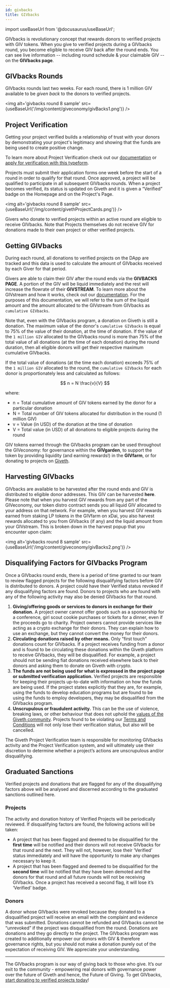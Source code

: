 ```yaml
---
id: givbacks
title: GIVbacks
---
```

import useBaseUrl from '@docusaurus/useBaseUrl';


GIVbacks is revolutionary concept that rewards donors to verified projects with GIV tokens. When you give to verified projects during a GIVbacks round, you become eligible to receive GIV back after the round ends. You can see live information -- including round schedule & your claimable GIV -- on the **GIVbacks page**.

## GIVbacks Rounds
GIVbacks rounds last two weeks. For each round, there is 1 million GIV available to be *given back* to the donors to verified projects.

<img alt='givbacks round 8 sample' src={useBaseUrl('/img/content/giveconomy/givBacks1.png')} />


## Project Verification
Getting your project verified builds a relationship of trust with your donors by demonstrating your project's legitimacy and showing that the funds are being used to create positive change.

To learn more about Project Verification check out our [documentation](/dapps/makeTraceableProject) or [apply for verification with this typeform](https://hlfkiwoiwhi.typeform.com/to/pXxk0HO5).

Projects must submit their application forms one week before the start of a round in order to qualify for that round. Once approved, a project will be qualified to participate in all subsequent GIVbacks rounds. When a project becomes verified, its status is updated on Giveth and it is given a “Verified” badge on the Homepage and on the Project's Page.

<img alt='givbacks round 8 sample' src={useBaseUrl('/img/content/givethProjectCards.png')} />

Givers who donate to verified projects within an active round are eligible to receive GIVbacks. Note that Projects themselves do not receive GIV for donations made to their own project or other verified projects.

## Getting GIVbacks

During each round, all donations to verified projects on the DApp are tracked and this data is used to calculate the amount of GIVbacks received by each Giver for that period.

Givers are able to claim their GIV after the round ends via the **GIVBACKS PAGE**. A portion of the GIV will be liquid immediately and the rest will increase the flowrate of their **GIVSTREAM**. To learn more about the GIVstream and how it works, check out our [documentation](./givstream). For the purposes of this documentation, we will refer to the sum of the liquid amount and the amount allocated to the GIVstream from GIVbacks as `cumulative GIVbacks`.

Note that, even with the GIVbacks program, a donation on Giveth is still a donation. The maximum value of the donor's `cumulative GIVbacks` is equal to 75% of the value of their donation, at the time of donation. If the value of the `1 million GIV` allocated to the GIVbacks round is more than 75% of the total value of all donations (at the time of each donation) during the round duration, then all eligible donors will get their respective maximum cumulative GIVbacks.

If the total value of donations (at the time each donation) exceeds 75% of the `1 million GIV` allocated to the round, the `cumulative GIVbacks` for each donor is proportionately less and calculated as follows:


$$
n = N \frac{v}{V}
$$

where:

  - n = Total cumulative amount of GIV tokens earned by the donor for a particular donation  
  - N = Total number of GIV tokens allocated for distribution in the round (1 million GIV)  
  - v  = Value (in USD) of the donation at the time of donation  
  - V  = Total value (in USD) of all donations to eligible projects during the round  

GIV tokens earned through the GIVbacks program can be used throughout the GIVeconomy: for governance within the **GIVgarden**, to support the token by providing liquidity (and earning rewards!) in the **GIVfarm**, or for donating to projects on [Giveth](https://giveth.io).


## Harvesting GIVbacks
GIVbacks are available to be harvested after the round ends and GIV is distributed to eligible donor addresses. This GIV can be harvested **here**. Please note that when you harvest GIV rewards from any part of the GIVeconomy, our token distro contract sends you all liquid GIV allocated to your address on that network. For example, when you harvest GIV rewards earned from staking LP tokens in the GIVfarm on xDai, you also harvest rewards allocated to you from GIVbacks (if any) and the liquid amount from your GIVstream. This is broken down in the harvest popup that you encounter upon claim:

<img alt='givbacks round 8 sample' src={useBaseUrl('/img/content/giveconomy/givBacks2.png')} />


## **Disqualifying Factors for GIVbacks Program**

Once a GIVbacks round ends, there is a period of time granted to our team to review flagged projects for the following disqualifying factors before GIV is distributed to donors. A project could have their Verified status revoked if any disqualifying factors are found. Donors to projects who are found with any of the following activity may also be denied GIVbacks for that round.

1. **Giving/offering goods or services to donors in exchange for their donation.** A project owner cannot offer goods such as a sponsorship for a conference, girl scout cookie purchases or tickets for a dinner, even if the proceeds go to charity. Project owners cannot provide services like acting as a crypto exchange for their donors. They can explain how to use an exchange, but they cannot convert the money for their donors.
2. **Circulating donations raised by other means.** Only “first touch” donations count for GIVbacks. If a project receives funding from a donor and is found to be circulating these donations within the Giveth platform to receive GIVbacks, they will be disqualified. For example, a project should not be sending fiat donations received elsewhere back to their donors and asking them to donate on Giveth with crypto.
3. **The funds are not being used for what is expressed in the project page or submitted verification application.** Verified projects are responsible for keeping their projects up-to-date with information on how the funds are being used. If the project states explicitly that they are, for example, using the funds to develop education programs but are found to be using the funds to employ developers, they may be disqualified from the GIVbacks program.
4. **Unscrupulous or fraudulent activity.** This can be the use of violence, breaking laws, or other behaviour that does not uphold the [values of the Giveth community](/whatisgiveth/). Projects found to be violating our [Terms and Conditions](https://giveth.io/tos) will not only lose their verification status, but also will be cancelled.

The Giveth Project Verification team is responsible for monitoring GIVbacks activity and the Project Verification system, and will ultimately use their discretion to determine whether a project’s actions are unscrupulous and/or disqualifying.

## **Graduated Sanctions**

Verified projects and donations that are flagged for any of the disqualifying factors above will be analysed and discerned according to the graduated sanctions outlined here.

### **Projects**

The activity and donation history of Verified Projects will be periodically reviewed. If disqualifying factors are found, the following actions will be taken:

- A project that has been flagged and deemed to be disqualified for the **first time** will be notified and their donors will not receive GIVbacks for that round and the next. They will not, however, lose their ‘Verified’ status immediately and will have the opportunity to make any changes necessary to keep it.
- A project that has been flagged and deemed to be disqualified for the **second time** will be notified that they have been demoted and the donors for that round and all future rounds will not be receiving GIVbacks. Once a project has received a second flag, it will lose it’s ‘Verified’ badge.

### **Donors**

A donor whose GIVbacks were revoked because they donated to a disqualified project will receive an email with the complaint and evidence that was submitted. Donations cannot be refunded and GIVbacks cannot be “unrevoked” if the project was disqualified from the round. Donations are donations and they go directly to the project. The GIVbacks program was created to additionally empower our donors with GIV & therefore governance rights, but you should not make a donation purely out of the expectation of receiving GIV. We appreciate your understanding.

---

The GIVbacks program is our way of giving back to those who give. It’s our exit to the community - empowering real donors with governance power over the future of Giveth and hence, the Future of Giving. To get GIVbacks, [start donating to verified projects today](https://giveth.io/projects)!
